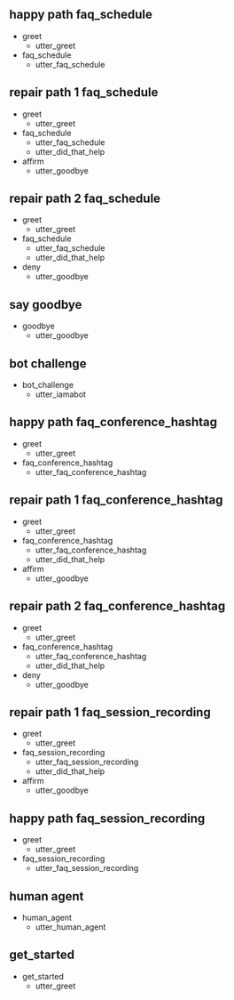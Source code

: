 ## happy path faq_schedule
* greet
  - utter_greet
* faq_schedule
  - utter_faq_schedule

## repair path 1 faq_schedule
* greet
  - utter_greet
* faq_schedule
  - utter_faq_schedule
  - utter_did_that_help
* affirm
  - utter_goodbye

## repair path 2 faq_schedule
* greet
  - utter_greet
* faq_schedule
  - utter_faq_schedule
  - utter_did_that_help
* deny
  - utter_goodbye

## say goodbye
* goodbye
  - utter_goodbye

## bot challenge
* bot_challenge
  - utter_iamabot

## happy path faq_conference_hashtag
* greet
  - utter_greet
* faq_conference_hashtag
  - utter_faq_conference_hashtag

## repair path 1 faq_conference_hashtag
* greet
  - utter_greet
* faq_conference_hashtag
  - utter_faq_conference_hashtag
  - utter_did_that_help
* affirm
  - utter_goodbye

## repair path 2 faq_conference_hashtag
* greet
  - utter_greet
* faq_conference_hashtag
  - utter_faq_conference_hashtag
  - utter_did_that_help
* deny
  - utter_goodbye

## repair path 1 faq_session_recording
* greet
  - utter_greet
* faq_session_recording
  - utter_faq_session_recording
  - utter_did_that_help
* affirm
  - utter_goodbye

## happy path faq_session_recording
* greet
  - utter_greet
* faq_session_recording
  - utter_faq_session_recording

## human agent
* human_agent
  - utter_human_agent

## get_started
* get_started
  - utter_greet